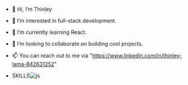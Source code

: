- 👋 Hi, I’m Thinley
- 👀 I’m interested in full-stack development.
- 🌱 I’m currently learning React.
- 💞️ I’m looking to collaborate on building cool projects.
- 📫 You can reach out to me via "https://www.linkedin.com/in/thinley-lama-842631252"

- SKILLS![js](https://github.com/EarthIsHeaven/EarthIsHeaven/assets/128626751/a322774f-f91d-4325-8cf4-a8883a54baad)




<!---
EarthIsHeaven/EarthIsHeaven is a ✨ special ✨ repository because its `README.md` (this file) appears on your GitHub profile.
You can click the Preview link to take a look at your changes.
--->
